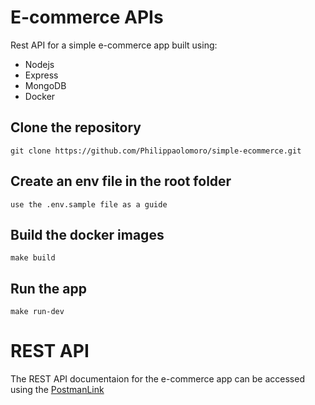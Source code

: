 # E-commerce APIs

Rest API for a simple e-commerce app built using:
- Nodejs
- Express
- MongoDB
- Docker

## Clone the repository

    git clone https://github.com/Philippaolomoro/simple-ecommerce.git

## Create an env file in the root folder

    use the .env.sample file as a guide
## Build the docker images

    make build

## Run the app

    make run-dev

# REST API

The REST API documentaion for the e-commerce app can be accessed using the [PostmanLink](https://documenter.getpostman.com/view/11756561/UyxnFQzo)